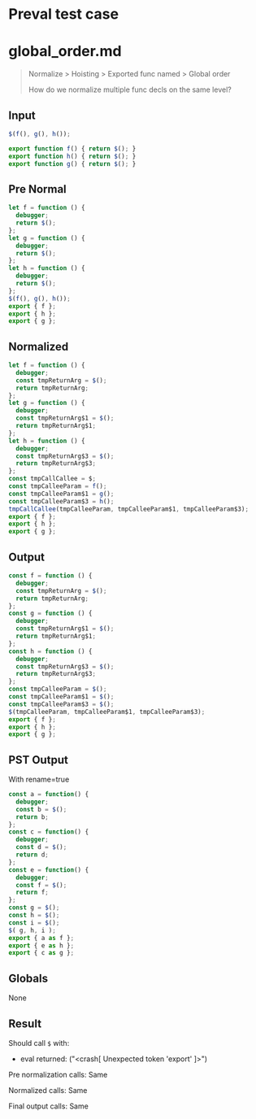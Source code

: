 # Preval test case

# global_order.md

> Normalize > Hoisting > Exported func named > Global order
>
> How do we normalize multiple func decls on the same level?

## Input

`````js filename=intro
$(f(), g(), h());

export function f() { return $(); }
export function h() { return $(); }
export function g() { return $(); }
`````

## Pre Normal


`````js filename=intro
let f = function () {
  debugger;
  return $();
};
let g = function () {
  debugger;
  return $();
};
let h = function () {
  debugger;
  return $();
};
$(f(), g(), h());
export { f };
export { h };
export { g };
`````

## Normalized


`````js filename=intro
let f = function () {
  debugger;
  const tmpReturnArg = $();
  return tmpReturnArg;
};
let g = function () {
  debugger;
  const tmpReturnArg$1 = $();
  return tmpReturnArg$1;
};
let h = function () {
  debugger;
  const tmpReturnArg$3 = $();
  return tmpReturnArg$3;
};
const tmpCallCallee = $;
const tmpCalleeParam = f();
const tmpCalleeParam$1 = g();
const tmpCalleeParam$3 = h();
tmpCallCallee(tmpCalleeParam, tmpCalleeParam$1, tmpCalleeParam$3);
export { f };
export { h };
export { g };
`````

## Output


`````js filename=intro
const f = function () {
  debugger;
  const tmpReturnArg = $();
  return tmpReturnArg;
};
const g = function () {
  debugger;
  const tmpReturnArg$1 = $();
  return tmpReturnArg$1;
};
const h = function () {
  debugger;
  const tmpReturnArg$3 = $();
  return tmpReturnArg$3;
};
const tmpCalleeParam = $();
const tmpCalleeParam$1 = $();
const tmpCalleeParam$3 = $();
$(tmpCalleeParam, tmpCalleeParam$1, tmpCalleeParam$3);
export { f };
export { h };
export { g };
`````

## PST Output

With rename=true

`````js filename=intro
const a = function() {
  debugger;
  const b = $();
  return b;
};
const c = function() {
  debugger;
  const d = $();
  return d;
};
const e = function() {
  debugger;
  const f = $();
  return f;
};
const g = $();
const h = $();
const i = $();
$( g, h, i );
export { a as f };
export { e as h };
export { c as g };
`````

## Globals

None

## Result

Should call `$` with:
 - eval returned: ("<crash[ Unexpected token 'export' ]>")

Pre normalization calls: Same

Normalized calls: Same

Final output calls: Same
